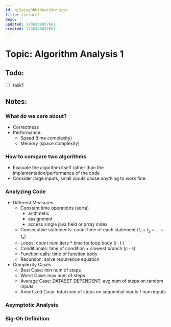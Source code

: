 ```yaml
---
id: q12ejyy0bkt0owc3dwj1qgv
title: Lecture2
desc: ''
updated: 1736368457661
created: 1736368457661
---
```

# Topic: Algorithm Analysis 1

## Todo:
- [ ] task1

## Notes:
### What do we care about?
- Correctness
- Performance:
    - Speed (time complexity)
    - Memory (space complexity)
### How to compare two algorithms
- Evaluate the algorithm itself rather than the implementation/performance of the code
- Consider large inputs, small inputs cause anything to work fine.
### Analyzing Code
- Different Measures
    - Constant time operations (sorta)
        - arithmetic
        - assignment
        - access single java field or array index
    - Consecutive statements: count time of each statement ($t_1 + t_2 + ... + t_n$)
    - Loops: count num iters * time for loop body ($i \cdot t$ )
    - Conditionals: time of condition + slowest branch ($c \cdot s$)
    - Function calls: time of function body
    - Recursion: solve recurrence equation
- Complexity Cases
    - Best Case: min num of steps
    - Worst Case: max num of steps
    - Average Case: DATASET DEPENDENT, avg num of steps on random inputs
    - Amortized Case: total num of steps on sequential inputs / num inputs
### Asymptotic Analysis
### Big-Oh Definition